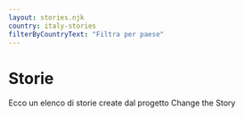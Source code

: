 ```yaml
---
layout: stories.njk
country: italy-stories
filterByCountryText: "Filtra per paese"
---
```

# Storie
Ecco un elenco di storie create dal progetto Change the Story
